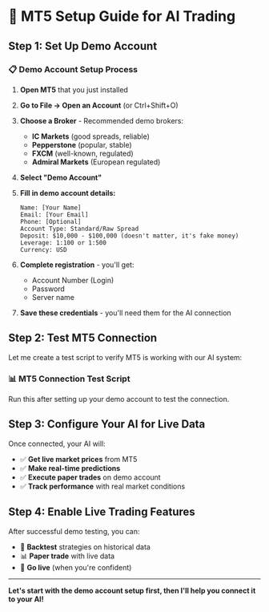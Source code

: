 # 🚀 MT5 Setup Guide for AI Trading

## Step 1: Set Up Demo Account

### 📋 Demo Account Setup Process

1. **Open MT5** that you just installed

2. **Go to File → Open an Account** (or Ctrl+Shift+O)

3. **Choose a Broker** - Recommended demo brokers:
   - **IC Markets** (good spreads, reliable)
   - **Pepperstone** (popular, stable)
   - **FXCM** (well-known, regulated)
   - **Admiral Markets** (European regulated)

4. **Select "Demo Account"**

5. **Fill in demo account details:**
   ```
   Name: [Your Name]
   Email: [Your Email]
   Phone: [Optional]
   Account Type: Standard/Raw Spread
   Deposit: $10,000 - $100,000 (doesn't matter, it's fake money)
   Leverage: 1:100 or 1:500
   Currency: USD
   ```

6. **Complete registration** - you'll get:
   - Account Number (Login)
   - Password
   - Server name

7. **Save these credentials** - you'll need them for the AI connection

## Step 2: Test MT5 Connection

Let me create a test script to verify MT5 is working with our AI system:

### 📊 MT5 Connection Test Script

Run this after setting up your demo account to test the connection.

## Step 3: Configure Your AI for Live Data

Once connected, your AI will:
- ✅ **Get live market prices** from MT5
- ✅ **Make real-time predictions** 
- ✅ **Execute paper trades** on demo account
- ✅ **Track performance** with real market conditions

## Step 4: Enable Live Trading Features

After successful demo testing, you can:
- 🔄 **Backtest** strategies on historical data
- 📊 **Paper trade** with live data
- 🚀 **Go live** (when you're confident)

---

**Let's start with the demo account setup first, then I'll help you connect it to your AI!**